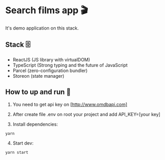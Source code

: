 # Search films app 🎬

It's demo application on this stack.

## Stack 🗄

- ReactJS (JS library with virtualDOM)
- TypeScript (Strong typing and the future of JavaScript
- Parcel (zero-configuration bundler)
- Storeon (state manager)

## How to up and run 🔨

1. You need to get api key on [http://www.omdbapi.com]

2. After create file .env on root your project and add API_KEY=[your key]

3. Install dependencies:

```
yarn
```

4. Start dev:

```
yarn start
```
